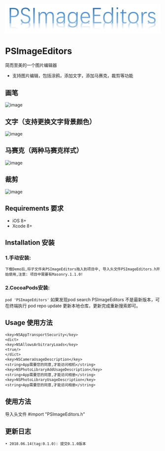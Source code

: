 <p align="center" >
  <img src="https://github.com/paintingStyle/PSImageEditors/blob/master/Screenshot/logo.png" alt="PSImageEditors" title="PSImageEditors">
</p>

# PSImageEditors
简而至美的一个图片编辑器
- 支持图片编辑，包括涂鸦，添加文字，添加马赛克，裁剪等功能

## 画笔
![image](https://github.com/paintingStyle/PSImageEditors/blob/master/Screenshot/1.png)

## 文字（支持更换文字背景颜色）
![image](https://github.com/paintingStyle/PSImageEditors/blob/master/Screenshot/2.png)

## 马赛克（两种马赛克样式）
![image](https://github.com/paintingStyle/PSImageEditors/blob/master/Screenshot/3.png)

## 裁剪
![image](https://github.com/paintingStyle/PSImageEditors/blob/master/Screenshot/4.png)

## Requirements 要求
* iOS 8+
* Xcode 8+

## Installation 安装
### 1.手动安装:
`下载Demo后,将子文件夹PSImageEditors拖入到项目中, 导入头文件PSImageEditors.h开始使用,注意: 项目中需要有Masonry.1.1.0!`
### 2.CocoaPods安装:
`pod 'PSImageEditors'`
如果发现pod search PSImageEditors 不是最新版本，可在终端执行 pod repo update 更新本地仓库，更新完成重新搜索即可。

## Usage 使用方法

````
<key>NSAppTransportSecurity</key>
<dict>
<key>NSAllowsArbitraryLoads</key>
<true/>
</dict>
<key>NSCameraUsageDescription</key>
<string>App需要您的同意,才能访问相机</string>
<key>NSPhotoLibraryAddUsageDescription</key>
<string>App需要您的同意,才能访问相册</string>
<key>NSPhotoLibraryUsageDescription</key>
<string>App需要您的同意,才能访问相册</string>
````

## 使用方法

导入头文件 #import "PSImageEditors.h"

## 更新日志
```
• 2018.06.14(tag:0.1.0): 提交0.1.0版本
```
